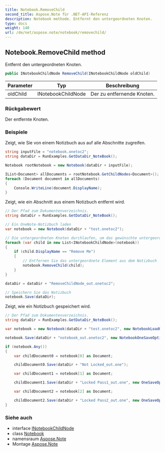 ```yaml
---
title: Notebook.RemoveChild
second_title: Aspose.Note für .NET-API-Referenz
description: Notebook methode. Entfernt den untergeordneten Knoten.
type: docs
weight: 140
url: /de/net/aspose.note/notebook/removechild/
---
```

## Notebook.RemoveChild method

Entfernt den untergeordneten Knoten.

```csharp
public INotebookChildNode RemoveChild(INotebookChildNode oldChild)
```

| Parameter | Typ | Beschreibung |
| --- | --- | --- |
| oldChild | INotebookChildNode | Der zu entfernende Knoten. |

### Rückgabewert

Der entfernte Knoten.

### Beispiele

Zeigt, wie Sie von einem Notizbuch aus auf alle Abschnitte zugreifen.

```csharp
string inputFile = "notebook.onetoc2";
string dataDir = RunExamples.GetDataDir_NoteBook();

Notebook rootNotebook = new Notebook(dataDir + inputFile);

IList<Document> allDocuments = rootNotebook.GetChildNodes<Document>();
foreach (Document document in allDocuments) 
{
    Console.WriteLine(document.DisplayName);
}
```

Zeigt, wie ein Abschnitt aus einem Notizbuch entfernt wird.

```csharp
// Der Pfad zum Dokumentenverzeichnis.
string dataDir = RunExamples.GetDataDir_NoteBook();

// Ein OneNote-Notizbuch laden
var notebook = new Notebook(dataDir + "test.onetoc2");

// Die untergeordneten Knoten durchlaufen, um das gewünschte untergeordnete Element zu suchen
foreach (var child in new List<INotebookChildNode>(notebook))
{
    if (child.DisplayName == "Remove Me")
    {
        // Entfernen Sie das untergeordnete Element aus dem Notizbuch
        notebook.RemoveChild(child);
    }
}

dataDir = dataDir + "RemoveChildNode_out.onetoc2";

// Speichern Sie das Notizbuch
notebook.Save(dataDir);
```

Zeigt, wie ein Notizbuch gespeichert wird.

```csharp
// Der Pfad zum Dokumentenverzeichnis.
string dataDir = RunExamples.GetDataDir_NoteBook();

var notebook = new Notebook(dataDir + "test.onetoc2", new NotebookLoadOptions() { DeferredLoading = false });

notebook.Save(dataDir + "notebook_out.onetoc2", new NotebookOneSaveOptions() { DeferredSaving = true});

if (notebook.Any())
{
    var childDocument0 = notebook[0] as Document;

    childDocument0.Save(dataDir + "Not Locked_out.one");

    var childDocument1 = notebook[1] as Document;

    childDocument1.Save(dataDir + "Locked Pass1_out.one", new OneSaveOptions() { DocumentPassword = "pass" });

    var childDocument2 = notebook[2] as Document;

    childDocument2.Save(dataDir + "Locked Pass2_out.one", new OneSaveOptions() { DocumentPassword = "pass2" });
}
```

### Siehe auch

* interface [INotebookChildNode](../../inotebookchildnode/)
* class [Notebook](../)
* namensraum [Aspose.Note](../../notebook/)
* Montage [Aspose.Note](../../../)


